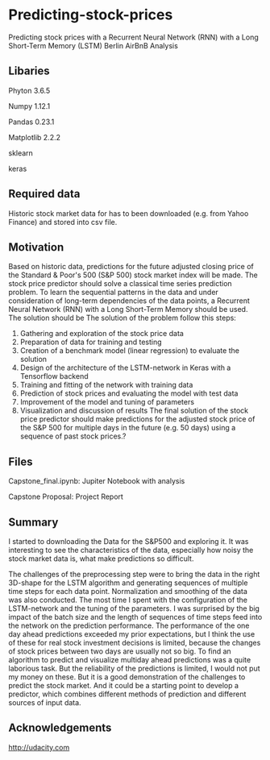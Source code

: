 # Predicting-stock-prices
Predicting stock prices with a Recurrent Neural Network (RNN) with a Long Short-Term Memory (LSTM)
Berlin AirBnB Analysis

## Libaries

Phyton 3.6.5

Numpy 1.12.1

Pandas 0.23.1

Matplotlib 2.2.2

sklearn

keras

## Required data

Historic stock market data for has to been downloaded (e.g. from Yahoo Finance) and stored into csv file.

## Motivation

Based on historic data, predictions for the future adjusted closing price of the Standard & Poor's 500 (S&P 500) stock market index will be made. The stock price predictor should solve a classical time series prediction problem. To learn the sequential patterns in the data and under consideration of long-term dependencies of the data points, a Recurrent Neural Network (RNN) with a Long Short-Term Memory should be used. The solution should be
The solution of the problem follow this steps:
1. Gathering and exploration of the stock price data
2. Preparation of data for training and testing
3. Creation of a benchmark model (linear regression) to evaluate the solution
4. Design of the architecture of the LSTM-network in Keras with a Tensorflow backend
5. Training and fitting of the network with training data
6. Prediction of stock prices and evaluating the model with test data
7. Improvement of the model and tuning of parameters
8. Visualization and discussion of results
The final solution of the stock price predictor should make predictions for the adjusted stock price of the S&P 500 for multiple days in the future (e.g. 50 days) using a sequence of past stock prices.?

## Files

Capstone_final.ipynb: Jupiter Notebook with analysis

Capstone Proposal: Project Report

## Summary

I started to downloading the Data for the S&P500 and exploring it. It was interesting to see the characteristics of the data, especially how noisy the stock market data is, what make predictions so difficult.
 
The challenges of the preprocessing step were to bring the data in the right 3D-shape for the LSTM algorithm and generating sequences of multiple time steps for each data point. Normalization and smoothing of the data was also conducted.
The most time I spent with the configuration of the LSTM-network and the tuning of the parameters. I was surprised by the big impact of the batch size and the length of sequences of time steps feed into the network on the prediction performance.
The performance of the one day ahead predictions exceeded my prior expectations, but I think the use of these for real stock investment decisions is limited, because the changes of stock prices between two days are usually not so big.
To find an algorithm to predict and visualize multiday ahead predictions was a quite laborious task. But the reliability of the predictions is limited, I would not put my money on these. But it is a good demonstration of the challenges to predict the stock market. And it could be a starting point to develop a predictor, which combines different methods of prediction and different sources of input data.

## Acknowledgements

http://udacity.com

